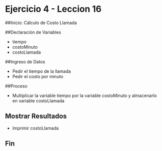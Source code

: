 # Ejercicio 4 - Leccion 16

##Inicio: Cálculo de Costo Llamada

##Declaración de Variables

- tiempo
- costoMinuto
- costoLlamada

##Ingreso de Datos

- Pedir el tiempo de la llamada
- Pedir el costo por minuto

##Proceso

- Multiplicar la variable tiempo por la variable costoMinuto y almacenarlo en variable costoLlamada

## Mostrar Resultados

- Imprimir costoLlamada

## Fin
